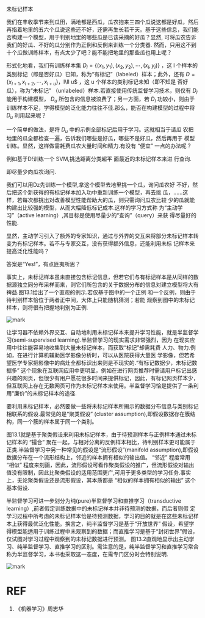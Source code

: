 


未标记样本


我们在丰收季节来到瓜田，满地都是西瓜，瓜农抱来三四个瓜说这都是好瓜，然后再指着地里的五六个瓜说这些还不好，还需再生长若干天。基于这些信息，我们能否构建一个模型，用于判别地里的哪些瓜是已该采摘的好瓜？显然, 可将瓜农告诉我们的好瓜、不好的瓜分别作为正例和反例来训练一个分类器. 然而，只用这不到十个瓜做训练样本，有点太少了吧？能不能把地里的那些瓜也用上呢？

形式化地看，我们有训练样本集  $D_l=\{(x_1,y_1),(x_2,y_2),\cdots ,(x_l,y_l)\}$ ，这 l 个样本的类别标记（即是否好瓜）已知，称为“有标记”（labeled）样本；此外，还有 $D=\{x_{l+1},x_{l+2},\cdots ,x_{l+u}\} ，$l\ll u$ ，这 u 个样本的类别标记未知（即不知是 否好瓜），称为“未标记” （unlabeled）样本.若直接使用传统监督学习技术，则仅有 $D_l$ 能用于构建模型， $D_u$ 所包含的信息被浪费了；另一方面，若 $D_l$ 功较小，则由于训练样本不足，学得模型的泛化能力往往不佳.那么，能否在构建模型的过程中将 $D_u$ 利用起来呢？

一个简单的做法，是将 $D_u$ 中的示例全部标记后用于学习。这就相当于请瓜 农把地里的瓜全都检查一遍，告诉我们哪些是好瓜，哪些不是好瓜，然后再用于 模型训练。显然，这样做需耗费瓜农大量时间和精力.有没有 “便宜” 一点的办法呢？

例如基于D!训练一个 SVM,挑选距离分类超平 面最近的未标记样本来进 行查询.

即尽量少向瓜农询问.

我们可以用Dz先训练一个模型,拿这个模型去地里挑一个瓜，询问瓜农好 不好，然后把这个新获得的有标记样本加入功中重新训练一个模型，再去挑 瓜，……这样，若每次都挑出对改善模型性能帮助大的瓜，则只需询问瓜农比较 少的瓜就能构建出比较强的模型，从而大幅降低标记成本.这样的学习方式称 为“主动学习”（active learning）,其目标是使用尽量少的“查询”（query）来获 得尽量好的性能.

显然，主动学习引入了额外的专家知识，通过与外界的交互来将部分未标记样本转变为有标记样本。若不与专家交互，没有获得额外信息，还能利用未标 记样本来提高泛化性能吗？

答案是“Yes!”，有点匪夷所思？

事实上，未标记样本虽未直接包含标记信息，但若它们与有标记样本是从同样的数据源独立同分布采样而来，则它们所包含的关于数据分布的信息对建立模型将大有禆益.图13.1给出了一个直观的例示.若仅基于图中的一个正例 和一个反例，则由于待判别样本恰位于两者正中间，大体上只能随机猜测；若能 观察到图中的未标记样本，则将很有把握地判别为正例.

![mark](http://pacdb2bfr.bkt.clouddn.com/blog/image/180629/D2g8012I9l.png?imageslim)


让学习器不依赖外界交互、自动地利用未标记样本来提升学习性能，就是半监督学习(semi-supervised learning).半监督学习的现实需求非常强烈，因为 在现实应用中往往能容易地收集到大量未标记样本，而获取“标记”却需耗费 人力、物力.例如，在进行计算机辅助医学影像分析时，可以从医院获得大量医 学影像，但若希望医学专家把影像中的病灶全都标识出来则是不现实的.“有标记数据少，未标记数据多” 这个现象在互联网应用中更明显，例如在进行网页推荐时需请用户标记出感兴趣的网页，但很少有用户愿花很多时间来提供标记，因此，有标记网页样本少，但互联网上存在无数网页可作为未标记样本来使用。半监督学习恰是提供了一条利用“廉价”的未标记样本的途径.


要利用未标记样本，必然要做一些将未标记样本所揭示的数据分布信息与类别标记相联系的假设.最常见的是“聚类假设” (cluster assumption),即假设数据存在簇结构，同一个簇的样本属于同一个类别。

图13.1就是基于聚类假设来利用未标记样本，由于待预测样本与正例样本通过未标记样本的 “撮合” 聚在一起，与相对分离的反例样本相比，待判别样本更可能属于正类.半监督学习中另一种常见的假设是“流形假设”(manifold assumption),即假设数据分布在一个流形结构上，邻近的样本拥有相似的输出值。 “邻近” 程度常用 “相似” 程度来刻画，因此，流形假设可看作聚类假设的推广，但流形假设对输出值没有限制，因此比聚类假设的适用范围更广,可用于更多类型的学习任务.事实上，无论聚类假设还是流形假设，其本质都是 “相似的样本拥有相似的输出”  这个基本假设.

半监督学习可进一步划分为纯(pure)半监督学习和直推学习（transductive learning）,前者假定训练数据中的未标记样本并非待预测的数据，而后者则假 定学习过程中所考虑的未标记样本恰是待预测数据，学习的目的就是在这些未标记样本上获得最优泛化性能。换言之，纯半监督学习是基于“开放世界” 假设，希望学得模型能适用于训练过程中未观察到的数据；而直推学习是基于“封闭世界”假设，仅试图对学习过程中观察到的未标记数据进行预测。 图13.2直观地显示出主动学习、纯半监督学习、直推学习的区别。需注意的是，纯半监督学习和直推学习常合称为半监督学习，本书也采取这一态度，在需专门区分时会特别说明.

![mark](http://pacdb2bfr.bkt.clouddn.com/blog/image/180629/G3G3HB0Kjl.png?imageslim)




# REF
1. 《机器学习》周志华
